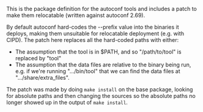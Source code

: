 This is the package definition for the autoconf tools and includes a patch to
make them relocatable (written against autoconf 2.69).

By default autoconf hard-codes the --prefix value into the binaries it deploys,
making them unsuitable for relocatable deployment (e.g. with CIPD). The patch
here replaces all the hard-coded paths with either:
  * The assumption that the tool is in $PATH, and so "/path/to/tool" is replaced
    by "tool"
  * The assumption that the data files are relative to the binary being run,
    e.g. if we're running ".../bin/tool" that we can find the data files at
    ".../share/extra_files".

The patch was made by doing `make install` on the base package, looking for
absolute paths and then changing the sources so the absolute paths no longer
showed up in the output of `make install`.
